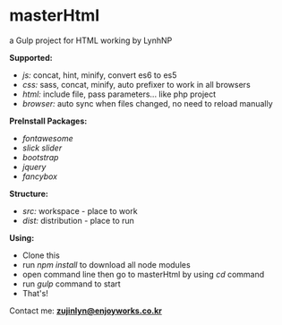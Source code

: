 # masterHtml
a Gulp project for HTML working by LynhNP

**Supported:**
- _js:_ concat, hint, minify, convert es6 to es5
- _css:_ sass, concat, minify, auto prefixer to work in all browsers
- _html:_ include file, pass parameters... like php project
- _browser:_ auto sync when files changed, no need to reload manually

**PreInstall Packages:**
- _fontawesome_
- _slick slider_
- _bootstrap_
- _jquery_
- _fancybox_

**Structure:**
- _src:_ workspace - place to work
- _dist:_ distribution - place to run

**Using:**
- Clone this
- run _npm install_ to download all node modules
- open command line then go to masterHtml by using _cd_ command
- run _gulp_ command to start
- That's!

Contact me: **zujinlyn@enjoyworks.co.kr**
